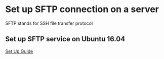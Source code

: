 # Set up SFTP connection on a server
SFTP stands for SSH file transfer protocol

## Set up SFTP service on Ubuntu 16.04

[Set Up Guide](https://www.digitalocean.com/community/tutorials/how-to-enable-sftp-without-shell-access-on-ubuntu-16-04)
